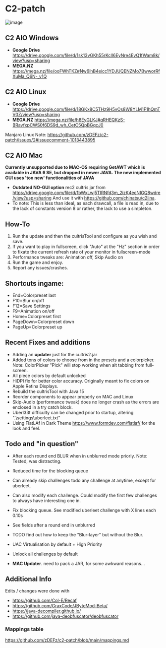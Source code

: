 # C2-patch

![image](https://user-images.githubusercontent.com/24463722/148704583-d99f667a-7ad1-4666-bbaf-4e0e60092cd6.png)

## C2 AIO Windows
- **Google Drive** https://drive.google.com/file/d/1sk13vGKh55rKcII6EyNre4EvQ1fWam8k/view?usp=sharing
- **MEGA.NZ** https://mega.nz/file/ooFWhTKZ#Nw6ihB4eicc1YDJUQENZMo7BwworRfXuMa_Q6N-_v1Q
## C2 AIO Linux
- **Google Drive** https://drive.google.com/file/d/18GKx8C5THz9H5vOs8W8YLM1F1hQmTV0Z/view?usp=sharing
- **MEGA.NZ** https://mega.nz/file/h8EyGLKJ#qRHEQKzS-BRavfxpCWS0f6DS9d_wh_CetC5QpBGqcJ0

Manjaro Linux Note: https://github.com/zDEFz/c2-patch/issues/2#issuecomment-1013443895

## C2 AIO Mac
**Currently unsupported due to MAC-OS requiring GetAWT which is available in JAVA 6 SE, but dropped in newer JAVA. The new implemented GUI uses 'too new' functionalities of JAVA**
- **Outdated NO-GUI option** rec2 cultris jar from https://drive.google.com/file/d/1bWxLwj5TIRNfd3m_2izK4ecNIGQ8wdre/view?usp=sharing And use it with https://github.com/chinatsu/c2lina.
- To note: This is less than ideal, as each drawcall, a file is read in, due to the lack of constants version 8 or rather, the lack to use a simpleton.

## How-To

1. Run the update and then the cultrisTool and configure as you wish and save.
2. If you want to play in fullscreen, click "Auto" at the "Hz" section in order to fixate the current refresh rate of your monitor in fullscreen-mode
3. Performance tweaks are: Animation off, Skip Audio on
4. Run the game and enjoy.
5. Report any issues/crashes.

## Shortcuts ingame:
- End=Colorpreset last
- F10=Blur on/off
- F12=Save Settings
- F9=Animation on/off
- Home=Colorpreset first
- PageDown=Colorpreset down
- PageUp=Colorpreset up

## Recent Fixes and additions
- Adding an **updater** just for the cultris2.jar
- Added tons of colors to choose from in the presets and a colorpicker. Note: ColorPicker "Pick" will stop working when alt tabbing from full-screen.
- All piece colors by default unlocked
- HiDPI fix for better color accuracy. Originally meant to fix colors on Apple Retina Displays.
- Rebuild the cultrisTool with Java 15 
- Reorder components to appear properly on MAC and Linux
- Skip-Audio (performance tweak) does no longer crash as the errors are enclosed in a try catch block.
- Uberl33t difficulty can be changed prior to startup, altering ".\settings\uberleet.txt"
- Using FlatLAf in Dark Theme https://www.formdev.com/flatlaf/ for the look and feel.

## Todo and "in question"
- After each round end BLUR when in unblurred mode priorly. Note: Tested, was distracting.
- Reduced time for the blocking queue
- Can already skip challenges todo any challenge at anytime, except for uberleet.
- Can also modify each challenge. Could modify the first few challenges to always have interesting one in.
- Fix blocking queue. See modified uberleet challenge with X lines each 0.10s
- See fields after a round end in unblurred
- TODO find out how to keep the "Blur-layer" but without the Blur.
- UAC Virtualisation by default + High Priority
- Unlock all challenges by default

- **MAC Updater**. need to pack a JAR, for some awkward reasons...

## Additional Info
Edits / changes were done with
- https://github.com/Col-E/Recaf
- https://github.com/GraxCode/JByteMod-Beta/
- https://java-decompiler.github.io/
- https://github.com/java-deobfuscator/deobfuscator

### Mappings table
https://github.com/zDEFz/c2-patch/blob/main/mappings.md
